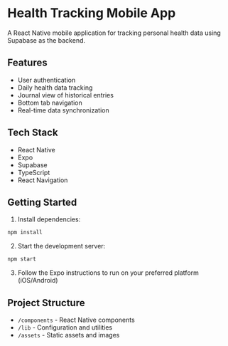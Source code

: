 # Health Tracking Mobile App

A React Native mobile application for tracking personal health data using Supabase as the backend.

## Features

- User authentication
- Daily health data tracking
- Journal view of historical entries
- Bottom tab navigation
- Real-time data synchronization

## Tech Stack

- React Native
- Expo
- Supabase
- TypeScript
- React Navigation

## Getting Started

1. Install dependencies:
```bash
npm install
```

2. Start the development server:
```bash
npm start
```

3. Follow the Expo instructions to run on your preferred platform (iOS/Android)

## Project Structure

- `/components` - React Native components
- `/lib` - Configuration and utilities
- `/assets` - Static assets and images

